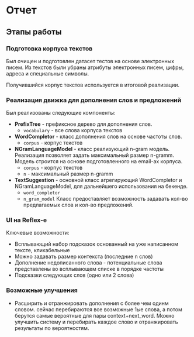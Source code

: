 # Отчет

## Этапы работы

### Подготовка корпуса текстов

Был очищен и подготовлен датасет тестов на основе электронных писем. Из текстов были убраны атрибуты электронных писем, цифры, адреса и специальные символы.

Получившийся корпус текстов используется в итоговой реализации.

### Реализация движка для дополнения слов и предложений

Был реализованы следующие компоненты:
- **PrefixTree** - префиксное дерево для дополнения слов.
    - `vocabulary` - все слова корпуса текстов
- **WordCompletor** - класс дополнения слов на основе частоты слов.
    - `corpus` - корпус текстов
- **NGramLanguageModel** - класс реализующий n-gram модель. Реализация позволяет задать максимальный размер n-gramm. Модель строится на основе подготовленного на email-ах корпуса.
    - `corpus` - корпус текстов
    - `n` - максимальный размер n-gramm
- **TextSuggestion** - основной класс агрегирующий WordCompletor и NGramLanguageModel, для дальнейшего использования на бекенде.
    - `word_completor`
    - `n_gram_model`
Класс предоставляет возможность задавать кол-во предлагаемых слов и кол-во предложений.


### UI на Reflex-e

Ключевые возможности:
- Всплывающий набор подсказок основанный на уже написанном тексте, кликабельные
- Можно задавать размер контекста (последние n слов)
- Дополнение недописанного слова - потенциальные слова представлены во всплывающем списке в порядке частоты
- Подсказки следующих слов (одно или 2 слова)

### Возможные улучшения
- Расширить и отранжировать дополнения с более чем одинм словом. сейчас перебираются все возможные 1ые слова, а потом берутся самые вероятные для пары context+next_word. Можно улучшить систему и перебирать каждое слово и отранжировать результаты по вероятностям.

